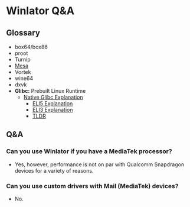 # Winlator Q&A

## Glossary
- box64/box86
- proot
- Turnip
- [Mesa](https://docs.mesa3d.org/index.html)
- Vortek
- wine64
- dxvk
- **Glibc:** Prebuilt Linux Runtime
  - [Native Glibc Explanation](https://old.reddit.com/r/EmulationOnAndroid/comments/1j0g216/winlator_100_beta_is_out_finally_with_native/mfbk9lz/)
    - [ELI5 Explanation](https://www.reddit.com/r/EmulationOnAndroid/comments/1j0g216/comment/mfexd7z/)
    - [ELI3 Explanation](https://www.reddit.com/r/EmulationOnAndroid/comments/1j0g216/comment/mff0tov/)
    - [TLDR](https://www.reddit.com/r/EmulationOnAndroid/comments/1j0g216/comment/mfeyv6r/)

## Q&A
### Can you use Winlator if you have a MediaTek processor?
- Yes, however, performance is not on par with Qualcomm Snapdragon devices for a variety of reasons.
### Can you use custom drivers with Mail (MediaTek) devices?
- No.

